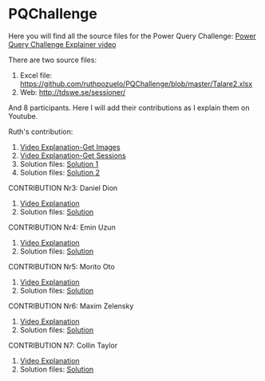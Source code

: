 # PQChallenge

Here you will find all the source files for the Power Query Challenge:
[Power Query Challenge Explainer video](https://www.youtube.com/watch?v=_R1rSdXkVDw)


There are two source files:
1. Excel file: https://github.com/ruthpozuelo/PQChallenge/blob/master/Talare2.xlsx
2. Web: http://tdswe.se/sessioner/

And 8 participants. 
Here I will add their contributions as I explain them on Youtube.

Ruth's contribution:
1. [Video Explanation-Get Images](https://www.youtube.com/watch?v=_LcT5sLwmiw)
1. [Video Explanation-Get Sessions](https://www.youtube.com/watch?v=6Yj09khxr4Q)
2. Solution files: [Solution 1](https://github.com/ruthpozuelo/PQChallenge/blob/master/Solution%20files/Ruth%20Images.pq)
2. Solution files: [Solution 2](https://github.com/ruthpozuelo/PQChallenge/blob/master/Solution%20files/Ruth%20Sessions.pq)

CONTRIBUTION Nr3: Daniel Dion

1. [Video Explanation](https://www.youtube.com/watch?v=TxkkWyt-n9U)
2. Solution files: [Solution](https://github.com/ruthpozuelo/PQChallenge/blob/master/Solution%20files/Daniel%20Dion.pq)

CONTRIBUTION Nr4: Emin Uzun
1. [Video Explanation](https://www.youtube.com/watch?v=dXtCg3TeUdM)
2. Solution files: [Solution](https://github.com/ruthpozuelo/PQChallenge/blob/master/Solution%20files/Emin%20Uzun.pq)

CONTRIBUTION Nr5: Morito Oto
1. [Video Explanation](https://www.youtube.com/watch?v=nXVBJ943AU0)
2. Solution files: [Solution](https://github.com/ruthpozuelo/PQChallenge/tree/master/Solution%20files/Morito%20Oto)

CONTRIBUTION Nr6: Maxim Zelensky
1. [Video Explanation]()
2. Solution files: [Solution](https://github.com/ruthpozuelo/PQChallenge/blob/master/Solution%20files/Curbal_PQ_Cahllenge_TDSWE_MaximZelensky.pq)

CONTRIBUTION N7: Collin Taylor
1. [Video Explanation]()
2. Solution files: [Solution](https://github.com/ruthpozuelo/PQChallenge/blob/master/Solution%20files/Collin%20Taylor.pbix)
